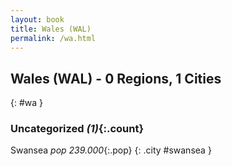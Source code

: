 ```yaml
---
layout: book
title: Wales (WAL)
permalink: /wa.html
---
```


## Wales (WAL) - 0 Regions, 1 Cities
{: #wa }





### Uncategorized _(1)_{:.count}


Swansea  _pop 239.000_{:.pop} {: .city #swansea } <br>


 
